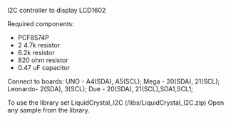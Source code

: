 I2C controller to display LCD1602

Required components:
  - PCF8574P
  - 2 4.7k resistor
  - 6.2k resistor
  - 820 ohm resistor
  - 0.47 uF capacitor


Connect to boards:
    UNO  - A4(SDA), A5(SCL);
    Mega - 20(SDA), 21(SCL);
    Leonardo- 2(SDA), 3(SCL);
    Due - 20(SDA), 21(SCL),SDA1,SCL1;

To use the library set LiquidCrystal_I2C (/libs/LiquidCrystal_I2C.zip)
Open any sample from the library.